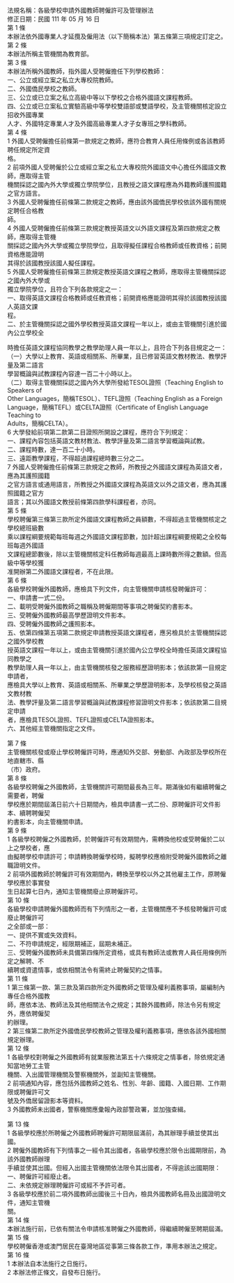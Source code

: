 法規名稱：各級學校申請外國教師聘僱許可及管理辦法  
修正日期：民國 111 年 05 月 16 日  
第 1 條  
本辦法依外國專業人才延攬及僱用法（以下簡稱本法）第五條第三項規定訂定之。  
第 2 條  
本辦法所稱主管機關為教育部。  
第 3 條  
本辦法所稱外國教師，指外國人受聘僱擔任下列學校教師：  
一、公立或經立案之私立大專校院教師。  
二、外國僑民學校之教師。  
三、公立或已立案之私立高級中等以下學校之合格外國語文課程教師。  
四、公立或已立案私立實驗高級中等學校雙語部或雙語學校，及主管機關核定設立招收外國專業  
人才、外國特定專業人才及外國高級專業人才子女專班之學科教師。  
第 4 條  
1 外國人受聘僱擔任前條第一款規定之教師，應符合教育人員任用條例或各該教師聘任規定所定資  
格。  
2 前項外國人受聘僱於公立或經立案之私立大專校院外國語文中心擔任外國語文教師，應取得主管  
機關採認之國內外大學或獨立學院學位，且教授之語文課程應為外籍教師護照國籍之官方語言。  
3 外國人受聘僱擔任前條第二款規定之教師，應由該外國僑民學校依該外國有關規定聘任合格教  
師。  
4 外國人受聘僱擔任前條第三款規定教授英語文以外語文課程及第四款規定之教師，應取得主管機  
關採認之國內外大學或獨立學院學位，且取得擬任課程合格教師或任教資格；前開資格應能證明  
其得於該國教授該國人擬任課程。  
5 外國人受聘僱擔任前條第三款規定教授英語文課程之教師，應取得主管機關採認之國內外大學或  
獨立學院學位，且符合下列各款規定之一：  
一、取得英語文課程合格教師或任教資格；前開資格應能證明其得於該國教授該國人英語文課  
程。  
二、於主管機關採認之國外學校教授英語文課程一年以上，或由主管機關引進於國內公立學校全  


時擔任英語文課程協同教學之教學助理人員一年以上，且符合下列各目規定之一：  
（一）大學以上教育、英語或相關系、所畢業，且已修習英語文教材教法、教學評量及第二語言  
學習概論與試教課程內容達一百二十小時以上。  
（二）取得主管機關採認之國內外大學所發給TESOL證照（Teaching English to Speakers of  
Other Languages，簡稱TESOL）、TEFL證照（Teaching English as a Foreign  
Language，簡稱TEFL）或CELTA證照（Certificate of English Language Teaching to  
Adults，簡稱CELTA）。  
6 大學發給前項第二款第二目證照所開設之課程，應符合下列規定：  
一、課程內容包括英語文教材教法、教學評量及第二語言學習概論與試教。  
二、課程時數，達一百二十小時。  
三、遠距教學課程，不得超過課程總時數三分之二。  
7 外國人受聘僱擔任前條第三款規定之教師，所教授之外國語文課程為英語文者，應為其護照國籍  
之官方語言或通用語言，所教授之外國語文課程為英語文以外之語文者，應為其護照國籍之官方  
語言；其以外國語文教授前條第四款學科課程者，亦同。  
第 5 條  
學校聘僱第三條第三款所定外國語文課程教師之員額數，不得超過主管機關核定之學校總班級數  
乘以課程綱要規範每班每週之外國語文課程節數，加計超出課程綱要規範之全校每班每週外國語  
文課程總節數後，除以主管機關核定科任教師每週最高上課時數所得之數額。但高級中等學校獲  
准開辦第二外國語文課程者，不在此限。  
第 6 條  
各級學校聘僱外國教師，應檢具下列文件，向主管機關申請核發聘僱許可：  
一、申請書一式二份。  
二、載明受聘僱外國教師之職稱及聘僱期間等事項之聘僱契約書影本。  
三、受聘僱外國教師最高學歷證明文件影本。  
四、受聘僱外國教師之護照影本。  
五、依第四條第五項第二款規定申請教授英語文課程者，應另檢具於主管機關採認之國外學校教  
授英語文課程一年以上，或由主管機關引進於國內公立學校全時擔任英語文課程協同教學之  
教學助理人員一年以上，由主管機關核發之服務經歷證明影本；依該款第一目規定申請者，  
應檢具大學以上教育、英語或相關系、所畢業之學歷證明影本，及學校核發之英語文教材教  
法、教學評量及第二語言學習概論與試教課程修習證明文件影本；依該款第二目規定申請  
者，應檢具TESOL證照、TEFL證照或CELTA證照影本。  
六、其他經主管機關指定之文件。  


第 7 條  
主管機關核發或廢止學校聘僱許可時，應通知外交部、勞動部、內政部及學校所在地直轄市、縣  
（市）政府。  
第 8 條  
各級學校聘僱之外國教師，主管機關許可期間最長為三年。期滿後如有繼續聘僱之需要者，聘僱  
學校應於期間屆滿日前六十日期間內，檢具申請書一式二份、原聘僱許可文件影本、續聘聘僱契  
約書影本，向主管機關申請。  
第 9 條  
1 各級學校聘僱之外國教師，於聘僱許可有效期間內，需轉換他校或受聘僱於二以上之學校者，應  
由擬聘學校申請許可；申請轉換聘僱學校時，擬聘學校應檢附受聘僱外國教師之離職證明文件。  
2 前項外國教師於聘僱許可有效期間內，轉換至學校以外之其他雇主工作，原聘僱學校應於事實發  
生日起算七日內，通知主管機關廢止原聘僱許可。  
第 10 條  
各級學校申請聘僱外國教師而有下列情形之一者，主管機關應不予核發聘僱許可或廢止聘僱許可  
之全部或一部：  
一、提供不實或失效資料。  
二、不符申請規定，經限期補正，屆期未補正。  
三、受聘僱外國教師未具備第四條所定資格，或具有教師法或教育人員任用條例所定之解聘、不  
續聘或資遣情事，或依相關法令有需終止聘僱契約之情事。  
第 11 條  
1 第三條第一款、第三款及第四款所定外國教師之管理及權利義務事項，屬編制內專任合格外國教  
師，應依本法、教師法及其他相關法令之規定；其餘外國教師，除法令另有規定外，應依聘僱契  
約辦理。  
2 第三條第二款所定外國僑民學校教師之管理及權利義務事項，應依各該外國相關規定辦理。  
第 12 條  
1 各級學校對聘僱之外國教師有就業服務法第五十六條規定之情事者，除依規定通知當地勞工主管  
機關、入出國管理機關及警察機關外，並副知主管機關。  
2 前項通知內容，應包括外國教師之姓名、性別、年齡、國籍、入國日期、工作期限或聘僱許可文  
號及外僑居留證影本等資料。  
3 外國教師未出國者，警察機關應彙報內政部警政署，並加強查緝。  


第 13 條  
1 各級學校應於所聘僱之外國教師聘僱許可期限屆滿前，為其辦理手續並使其出國。  
2 聘僱外國教師有下列情事之一經令其出國者，各級學校應於限令出國期限前，為該外國教師辦理  
手續並使其出國。但經入出國主管機關依法限令其出國者，不得逾該出國期限：  
一、聘僱許可經廢止者。  
二、未依規定辦理聘僱許可或經不予許可者。  
3 各級學校應於前二項外國教師出國後三十日內，檢具外國教師名冊及出國證明文件，通知主管機  
關。  
第 14 條  
本辦法施行前，已依有關法令申請核准聘僱之外國教師，得繼續聘僱至聘期屆滿。  
第 15 條  
學校聘僱香港或澳門居民在臺灣地區從事第三條各款工作，準用本辦法之規定。  
第 16 條  
1 本辦法自本法施行之日施行。  
2 本辦法修正條文，自發布日施行。  


